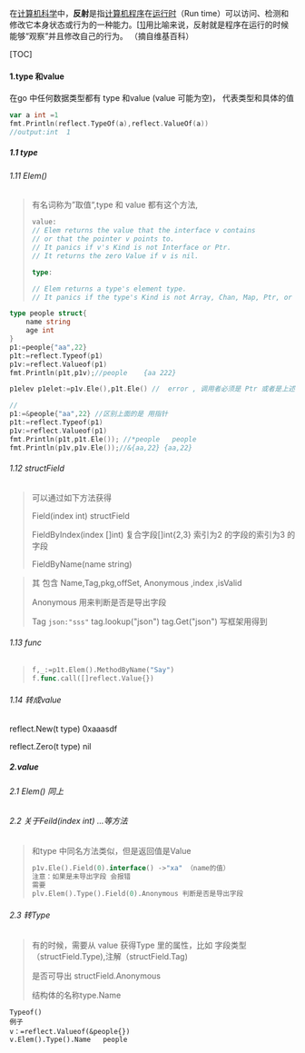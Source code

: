 在[计算机科学](https://wc.yooooo.us/wiki/计算机科学)中，**反射**是指[计算机程序](https://wc.yooooo.us/wiki/计算机程序)在[运行时](https://wc.yooooo.us/wiki/运行时)（Run time）可以访问、检测和修改它本身状态或行为的一种能力。[[1\]](https://wc.yooooo.us/wiki/反射_(计算机科学)#cite_note-Forman_p8-1)用比喻来说，反射就是程序在运行的时候能够“观察”并且修改自己的行为。 （摘自维基百科）

[TOC]

#### 1.type 和value

在go 中任何数据类型都有 type 和value (value 可能为空)， 代表类型和具体的值

```go
var a int =1
fmt.Println(reflect.TypeOf(a),reflect.ValueOf(a))
//output:int  1
```

##### 1.1 type

###### 1.11 Elem()

> 有名词称为”取值“,type 和 value 都有这个方法,
>
> ```go
> value:
> // Elem returns the value that the interface v contains
> // or that the pointer v points to.
> // It panics if v's Kind is not Interface or Ptr.
> // It returns the zero Value if v is nil.
> ```
>
> ```go
> type:
> 
> // Elem returns a type's element type.
> // It panics if the type's Kind is not Array, Chan, Map, Ptr, or Slice.
> ```

```go
type people struct{
    name string
    age int
}
p1:=people{"aa",22}
p1t:=reflect.Typeof(p1)
p1v:=reflect.Valueof(p1)
fmt.Println(p1t,p1v);//people    {aa 222}

p1elev p1elet:=p1v.Ele(),p1t.Ele() //  error , 调用者必须是 Ptr 或者是上述其他类型

//
p1:=&people{"aa",22} //区别上面的是 用指针
p1t:=reflect.Typeof(p1)
p1v:=reflect.Valueof(p1)
fmt.Println(p1t,p1t.Ele()); //*people   people 
fmt.Println(p1v,p1v.Ele());//&{aa,22} {aa,22}

```

###### 1.12  structField

>可以通过如下方法获得
>
>Field(index int) structField
>
>FieldByIndex(index []int) 复合字段[]int{2,3} 索引为2 的字段的索引为3 的字段
>
>FieldByName(name string) 

>  其 包含 Name,Tag,pkg,offSet, Anonymous ,index  ,isValid
>
> Anonymous 用来判断是否是导出字段
>
> Tag `json:"sss"`  tag.lookup("json") tag.Get("json") 写框架用得到

###### 1.13 func

> ```go
> f,_:=p1t.Elem().MethodByName("Say")
> f.func.call([]reflect.Value{})
> ```

###### 1.14 转成value

reflect.New(t type) 0xaaasdf

reflect.Zero(t type)  nil

##### 2.value

###### 2.1 Elem() 同上

###### 2.2 关于Feild(index int) ...等方法

> 和type 中同名方法类似，但是返回值是Value
>
> ```go
> p1v.Ele().Field(0).interface() ->"xa" （name的值）
> 注意：如果是未导出字段 会报错
> 需要
> plv.Elem().Type().Field(0).Anonymous 判断是否是导出字段
> ```

###### 2.3 转Type

> 有的时候，需要从 value 获得Type 里的属性，比如 字段类型（structField.Type),注解（structField.Tag)
>
> 是否可导出 structField.Anonymous
>
> 结构体的名称type.Name

```
Typeof()
例子
v：=reflect.Valueof(&people{})
v.Elem().Type().Name   people
```



